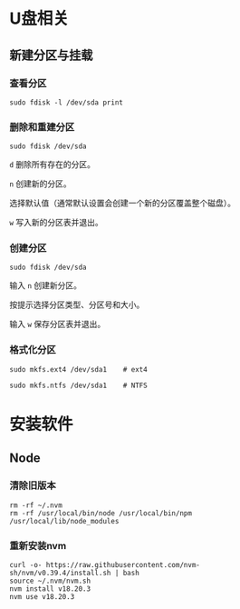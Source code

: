 # U盘相关

## 新建分区与挂载

### 查看分区

``` shell
sudo fdisk -l /dev/sda print 
```

### 删除和重建分区

``` shell
sudo fdisk /dev/sda
```

`d` 删除所有存在的分区。

`n` 创建新的分区。

选择默认值（通常默认设置会创建一个新的分区覆盖整个磁盘）。

`w` 写入新的分区表并退出。

### 创建分区

``` shell
sudo fdisk /dev/sda
```

输入 `n` 创建新分区。

按提示选择分区类型、分区号和大小。

输入 `w` 保存分区表并退出。

### 格式化分区

``` shell
sudo mkfs.ext4 /dev/sda1    # ext4
```

``` shell
sudo mkfs.ntfs /dev/sda1    # NTFS
```



# 安装软件

## Node

### 清除旧版本

``` shell
rm -rf ~/.nvm
rm -rf /usr/local/bin/node /usr/local/bin/npm /usr/local/lib/node_modules
```

### 重新安装nvm

``` shell
curl -o- https://raw.githubusercontent.com/nvm-sh/nvm/v0.39.4/install.sh | bash
source ~/.nvm/nvm.sh
nvm install v18.20.3
nvm use v18.20.3
```


